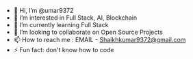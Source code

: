 - 👋 Hi, I’m @umar9372
- 👀 I’m interested in Full Stack, AI, Blockchain
- 🌱 I’m currently learning Full Stack
- 💞️ I’m looking to collaborate on Open Source Projects
- 📫 How to reach me : EMAIL - Shaikhkumar9372@gmail.com
- ⚡ Fun fact: don't know how to code

<!---
umar9372/umar9372 is a ✨ special ✨ repository because its `README.md` (this file) appears on your GitHub profile.
You can click the Preview link to take a look at your changes.
--->

